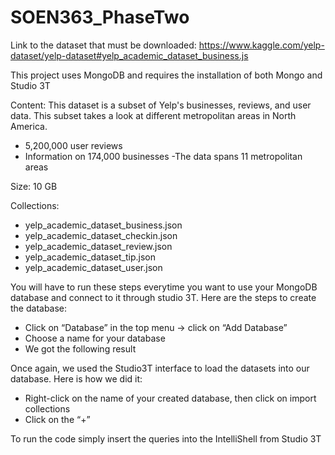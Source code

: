 # SOEN363_PhaseTwo

Link to the dataset that must be downloaded:
https://www.kaggle.com/yelp-dataset/yelp-dataset#yelp_academic_dataset_business.js

This project uses MongoDB and requires the installation of both Mongo and Studio 3T

Content: This dataset is a subset of Yelp's businesses, reviews, and user data. This subset takes a look at different metropolitan areas in North America.
- 5,200,000 user reviews
- Information on 174,000 businesses
-The data spans 11 metropolitan areas

Size: 10 GB

Collections:
- yelp_academic_dataset_business.json
- yelp_academic_dataset_checkin.json
- yelp_academic_dataset_review.json
- yelp_academic_dataset_tip.json
- yelp_academic_dataset_user.json

You will have to run these steps everytime you want to use your MongoDB database and
connect to it through studio 3T. Here are the steps to create the database:
- Click on “Database” in the top menu -> click on “Add Database”
- Choose a name for your database
- We got the following result

Once again, we used the Studio3T interface to load the datasets into our database. Here is how
we did it:
- Right-click on the name of your created database, then click on import collections
- Click on the “+”


To run the code simply insert the queries into the IntelliShell from Studio 3T
